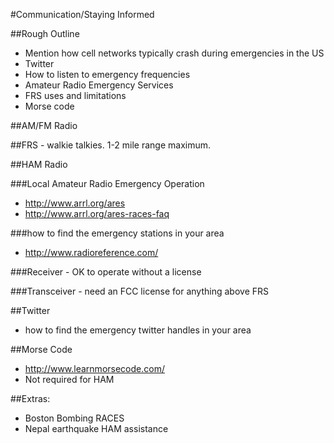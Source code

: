 #Communication/Staying Informed

##Rough Outline
* Mention how cell networks typically crash during emergencies in the US
* Twitter
* How to listen to emergency frequencies
* Amateur Radio Emergency Services
* FRS uses and limitations
* Morse code

##AM/FM Radio

##FRS - walkie talkies. 1-2 mile range maximum. 

##HAM Radio

###Local Amateur Radio Emergency Operation
* http://www.arrl.org/ares
* http://www.arrl.org/ares-races-faq

###how to find the emergency stations in your area
* http://www.radioreference.com/

###Receiver - OK to operate without a license

###Transceiver - need an FCC license for anything above FRS

##Twitter
* how to find the emergency twitter handles in your area

##Morse Code
* http://www.learnmorsecode.com/
* Not required for HAM

##Extras:
* Boston Bombing RACES
* Nepal earthquake HAM assistance  

